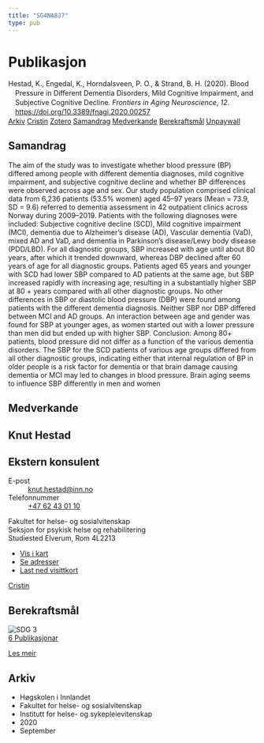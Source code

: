 ```yaml
---
title: "SG4NA8J7"
type: pub
---
```

<h1>Publikasjon</h1>
<article id="csl-bib-container-SG4NA8J7" class="csl-bib-container">
  <div class="csl-bib-body" style="line-height: 1.35; padding-left: 1em; text-indent:-1em;">
  <div class="csl-entry">Hestad, K., Engedal, K., Horndalsveen, P. O., &amp; Strand, B. H. (2020). Blood Pressure in Different Dementia Disorders, Mild Cognitive Impairment, and Subjective Cognitive Decline. <i>Frontiers in Aging Neuroscience</i>, <i>12</i>. <a href="https://doi.org/10.3389/fnagi.2020.00257">https://doi.org/10.3389/fnagi.2020.00257</a></div>
</div>
  <div class="csl-bib-buttons">
    <a href="#taxonomy-article-SG4NA8J7" class="csl-bib-button">Arkiv</a>
    <a href="https://app.cristin.no/results/show.jsf?id=1834300" alt="Cristin URL" class="csl-bib-button">Cristin</a>
    <a href="http://zotero.org/groups/5402882/items/SG4NA8J7" alt="Zotero URL" class="csl-bib-button">Zotero</a>
    <a href="#abstract-article-SG4NA8J7" class="csl-bib-button">Samandrag</a>
    <a href="#contributors-article-SG4NA8J7" class="csl-bib-button">Medverkande</a>
    <a href="#sdg-article-SG4NA8J7" class="csl-bib-button">Berekraftsmål</a>
    <a href="https://www.frontiersin.org/articles/10.3389/fnagi.2020.00257/pdf" class="csl-bib-button">Unpaywall</a>
  </div>
  <div id="csl-bib-meta-container-SG4NA8J7"></div>
</article>
<div id="csl-bib-meta-SG4NA8J7" class="csl-bib-meta">
  <article id="abstract-article-SG4NA8J7" class="abstract-article">
    <h1>Samandrag</h1>
    The aim of the study was to investigate whether blood pressure (BP) differed among people with different dementia diagnoses, mild cognitive impairment, and subjective cognitive decline and whether BP differences were observed across age and sex. Our study population comprised clinical data from 6,236 patients (53.5% women) aged 45–97 years (Mean = 73.9, SD = 9.6) referred to dementia assessment in 42 outpatient clinics across Norway during 2009–2019. Patients with the following diagnoses were included: Subjective cognitive decline (SCD), Mild cognitive impairment (MCI), dementia due to Alzheimer’s disease (AD), Vascular dementia (VaD), mixed AD and VaD, and dementia in Parkinson’s disease/Lewy body disease (PDD/LBD). For all diagnostic groups, SBP increased with age until about 80 years, after which it trended downward, whereas DBP declined after 60 years of age for all diagnostic groups. Patients aged 65 years and younger with SCD had lower SBP compared to AD patients at the same age, but SBP increased rapidly with increasing age, resulting in a substantially higher SBP at 80 + years compared with all other diagnostic groups. No other differences in SBP or diastolic blood pressure (DBP) were found among patients with the different dementia diagnosis. Neither SBP nor DBP differed between MCI and AD groups. An interaction between age and gender was found for SBP at younger ages, as women started out with a lower pressure than men did but ended up with higher SBP. Conclusion: Among 80+ patients, blood pressure did not differ as a function of the various dementia disorders. The SBP for the SCD patients of various age groups differed from all other diagnostic groups, indicating either that internal regulation of BP in older people is a risk factor for dementia or that brain damage causing dementia or MCI may led to changes in blood pressure. Brain aging seems to influence SBP differently in men and women
  </article>
  <article id="contributors-article-SG4NA8J7" class="contributors-article">
    <h1>Medverkande</h1>
    <div class="personas"> <div class="vrtx-hinn-person-card"> <div class="photo"> <i class="lar la-user-circle missing-person"></i> </div> <div class="info"> <hgroup><h1>Knut Hestad</h1> <h2>Ekstern konsulent</h2> </hgroup><dl> <dt>E-post</dt> <dd> <a href="mailto:knut.hestad@inn.no">knut.hestad@inn.no</a> </dd> <dt>Telefonnummer</dt> <dd><a href="tel:+4762430110"> +47 62 43 01 10 </a></dd> </dl> <p> Fakultet for helse- og sosialvitenskap<br> Seksjon for psykisk helse og rehabilitering<br> Studiested Elverum, Rom 4L2213 </p> <ul class="vrtx-hinn-links"> <li><a href="https://www.google.com/maps?q=60.88177,11.53669">Vis i kart</a></li> <li><a href="https://www.inn.no/finn-en-ansatt/knut-hestad.html#vrtx-hinn-addresses">Se adresser</a></li> <li><a href="https://www.inn.no/finn-en-ansatt/knut-hestad.html?vrtx=vcf">Last ned visittkort</a></li> </ul> </div> </div> <a href="https://app.cristin.no/persons/show.jsf?id=43557" alt="Cristin URL" class="personas-cristin">Cristin</a> </div>
  </article>
  <article id="sdg-article-SG4NA8J7" class="sdg-article">
    <h1>Berekraftsmål</h1>
    <div class="sdg-container"><div id="sdg3" class="sdg"> <img src="{{< params subfolder >}}images/sdg/sdg03_no.png" class="image" alt="SDG 3"> <div class="sdg-overlay"> <a href="{{< params subfolder >}}no/archive/?sdg=3#archive" class="sdg-publication-count"><span>6</span> Publikasjonar</a> <p><a href="NA" class="sdg-read-more">Les meir</a></p> </div> </div></div>
  </article>
  <article id="taxonomy-article-SG4NA8J7" class="taxonomy-article">
    <h1>Arkiv</h1>
    <ul>
      <li>Høgskolen i Innlandet</li>
      <li>Fakultet for helse- og sosialvitenskap</li>
      <li>Institutt for helse- og sykepleievitenskap</li>
      <li>2020</li>
      <li>September</li>
    </ul>
  </article>
</div>
